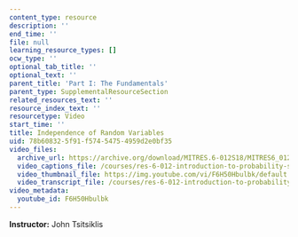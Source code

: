 ```yaml
---
content_type: resource
description: ''
end_time: ''
file: null
learning_resource_types: []
ocw_type: ''
optional_tab_title: ''
optional_text: ''
parent_title: 'Part I: The Fundamentals'
parent_type: SupplementalResourceSection
related_resources_text: ''
resource_index_text: ''
resourcetype: Video
start_time: ''
title: Independence of Random Variables
uid: 78b60832-5f91-f574-5475-4959d2e0bf35
video_files:
  archive_url: https://archive.org/download/MITRES.6-012S18/MITRES6_012S18_L07-04_300k.mp4
  video_captions_file: /courses/res-6-012-introduction-to-probability-spring-2018/92574311ad6f51fabb09e29b54df368f_F6H50Hbulbk.vtt
  video_thumbnail_file: https://img.youtube.com/vi/F6H50Hbulbk/default.jpg
  video_transcript_file: /courses/res-6-012-introduction-to-probability-spring-2018/73158dd82f9942b05e0e0ce57411d0ee_F6H50Hbulbk.pdf
video_metadata:
  youtube_id: F6H50Hbulbk
---
```


**Instructor:** John Tsitsiklis



